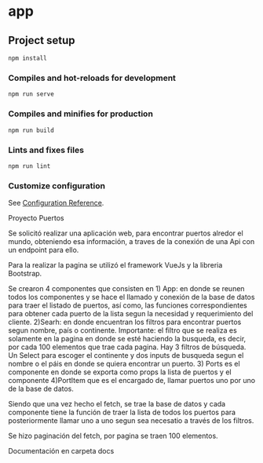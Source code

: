 # app

## Project setup
```
npm install
```

### Compiles and hot-reloads for development
```
npm run serve
```

### Compiles and minifies for production
```
npm run build
```

### Lints and fixes files
```
npm run lint
```

### Customize configuration
See [Configuration Reference](https://cli.vuejs.org/config/).

Proyecto Puertos 

Se solicitó realizar una aplicación web, para encontrar puertos alredor el mundo, obteniendo esa información,
 a traves de la conexión de una Api con un endpoint para ello. 

Para la realizar la pagina se utilizó el framework VueJs y la libreria Bootstrap.

Se crearon 4 componentes que consisten en 1) App: en donde se reunen todos los componentes y se hace el llamado y conexión 
de la base de datos para traer el listado de puertos, así como, las funciones correspondientes para obtener cada puerto 
de la lista segun la necesidad y requerimiento del cliente. 
2)Searh: en donde encuentran los filtros para encontrar puertos segun nombre, país o continente. 
Importante: el filtro que se realiza es solamente en la pagina en donde se esté haciendo la busqueda, es decir, 
por cada 100 elementos que trae cada pagina. 
Hay 3 filtros de búsqueda. Un Select para escoger el continente y dos 
inputs de busqueda segun el nombre o el páis en donde se quiera encontrar un puerto.
3) Ports es el componente en donde se exporta como props la lista de puertos y el componente 
4)PortItem que es el encargado de, llamar puertos uno por uno de la base de datos.

Siendo que una vez hecho el fetch, se trae la base de datos y cada componente tiene la función de traer 
la lista de todos los puertos para posteriormente llamar uno a uno segun sea necesatio a través de los filtros. 

Se hizo paginación del fetch, por pagina se traen 100 elementos.

Documentación en carpeta docs